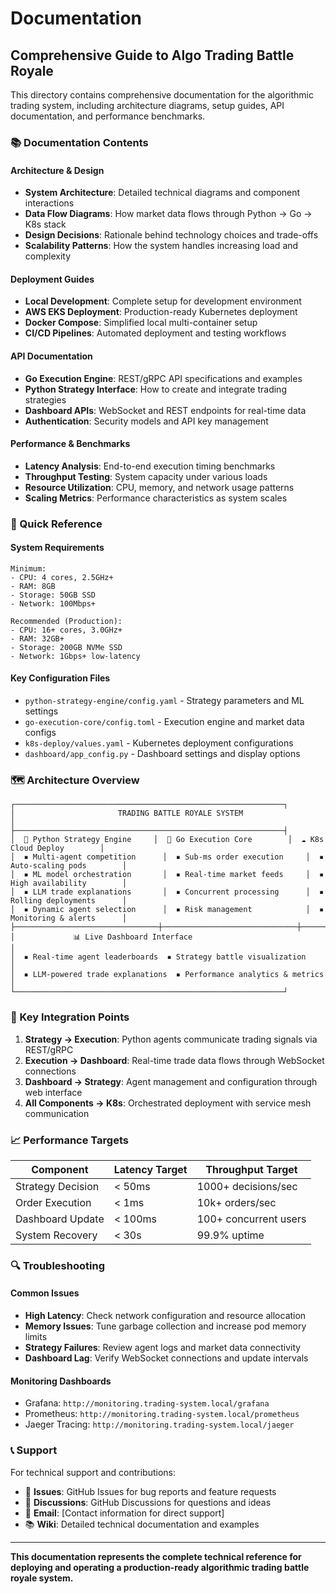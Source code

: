 # Documentation

## Comprehensive Guide to Algo Trading Battle Royale

This directory contains comprehensive documentation for the algorithmic trading system, including architecture diagrams, setup guides, API documentation, and performance benchmarks.

### 📚 Documentation Contents

#### **Architecture & Design**
- **System Architecture**: Detailed technical diagrams and component interactions
- **Data Flow Diagrams**: How market data flows through Python → Go → K8s stack
- **Design Decisions**: Rationale behind technology choices and trade-offs
- **Scalability Patterns**: How the system handles increasing load and complexity

#### **Deployment Guides**
- **Local Development**: Complete setup for development environment
- **AWS EKS Deployment**: Production-ready Kubernetes deployment
- **Docker Compose**: Simplified local multi-container setup
- **CI/CD Pipelines**: Automated deployment and testing workflows

#### **API Documentation**
- **Go Execution Engine**: REST/gRPC API specifications and examples
- **Python Strategy Interface**: How to create and integrate trading strategies
- **Dashboard APIs**: WebSocket and REST endpoints for real-time data
- **Authentication**: Security models and API key management

#### **Performance & Benchmarks**
- **Latency Analysis**: End-to-end execution timing benchmarks
- **Throughput Testing**: System capacity under various loads
- **Resource Utilization**: CPU, memory, and network usage patterns
- **Scaling Metrics**: Performance characteristics as system scales

### 🚀 Quick Reference

#### **System Requirements**
```
Minimum:
- CPU: 4 cores, 2.5GHz+
- RAM: 8GB
- Storage: 50GB SSD
- Network: 100Mbps+

Recommended (Production):
- CPU: 16+ cores, 3.0GHz+
- RAM: 32GB+
- Storage: 200GB NVMe SSD
- Network: 1Gbps+ low-latency
```

#### **Key Configuration Files**
- `python-strategy-engine/config.yaml` - Strategy parameters and ML settings
- `go-execution-core/config.toml` - Execution engine and market data configs
- `k8s-deploy/values.yaml` - Kubernetes deployment configurations
- `dashboard/app_config.py` - Dashboard settings and display options

### 🗺️ Architecture Overview

```
┌────────────────────────────────────────────────────────────┐
│                       TRADING BATTLE ROYALE SYSTEM                        │
├────────────────────────────────────────────────────────────┤
│  🐍 Python Strategy Engine     │  🚀 Go Execution Core        │  ☁️ K8s Cloud Deploy        │
│  ▪ Multi-agent competition      │  ▪ Sub-ms order execution     │  ▪ Auto-scaling pods        │
│  ▪ ML model orchestration       │  ▪ Real-time market feeds     │  ▪ High availability        │
│  ▪ LLM trade explanations       │  ▪ Concurrent processing      │  ▪ Rolling deployments      │
│  ▪ Dynamic agent selection      │  ▪ Risk management            │  ▪ Monitoring & alerts      │
├────────────────────────────────┼──────────────────────────────┼────────────────────────────┤
│             📊 Live Dashboard Interface                             │
│  ▪ Real-time agent leaderboards  ▪ Strategy battle visualization          │
│  ▪ LLM-powered trade explanations  ▪ Performance analytics & metrics        │
└────────────────────────────────────────────────────────────┘
```

### 🔗 Key Integration Points

1. **Strategy → Execution**: Python agents communicate trading signals via REST/gRPC
2. **Execution → Dashboard**: Real-time trade data flows through WebSocket connections
3. **Dashboard → Strategy**: Agent management and configuration through web interface
4. **All Components → K8s**: Orchestrated deployment with service mesh communication

### 📈 Performance Targets

| Component | Latency Target | Throughput Target |
|-----------|----------------|-------------------|
| Strategy Decision | < 50ms | 1000+ decisions/sec |
| Order Execution | < 1ms | 10k+ orders/sec |
| Dashboard Update | < 100ms | 100+ concurrent users |
| System Recovery | < 30s | 99.9% uptime |

### 🔍 Troubleshooting

#### **Common Issues**
- **High Latency**: Check network configuration and resource allocation
- **Memory Issues**: Tune garbage collection and increase pod memory limits
- **Strategy Failures**: Review agent logs and market data connectivity
- **Dashboard Lag**: Verify WebSocket connections and update intervals

#### **Monitoring Dashboards**
- Grafana: `http://monitoring.trading-system.local/grafana`
- Prometheus: `http://monitoring.trading-system.local/prometheus`
- Jaeger Tracing: `http://monitoring.trading-system.local/jaeger`

### 📞 Support

For technical support and contributions:
- 📝 **Issues**: GitHub Issues for bug reports and feature requests
- 💬 **Discussions**: GitHub Discussions for questions and ideas
- 📧 **Email**: [Contact information for direct support]
- 📚 **Wiki**: Detailed technical documentation and examples

---

**This documentation represents the complete technical reference for deploying and operating a production-ready algorithmic trading battle royale system.**
